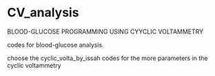 # CV_analysis


 BLOOD-GLUCOSE PROGRAMMING USING CYYCLIC VOLTAMMETRY 
 
 codes for blood-glucose analysis
   
choose the cyclic_volta_by_issah codes for the more parameters in the cyclic voltammetry 
